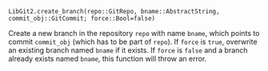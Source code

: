 ```
LibGit2.create_branch(repo::GitRepo, bname::AbstractString, commit_obj::GitCommit; force::Bool=false)
```

Create a new branch in the repository `repo` with name `bname`, which points to commit `commit_obj` (which has to be part of `repo`). If `force` is `true`, overwrite an existing branch named `bname` if it exists. If `force` is `false` and a branch already exists named `bname`, this function will throw an error.
